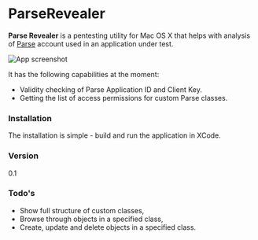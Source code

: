 # ParseRevealer

**Parse Revealer** is a pentesting utility for Mac OS X that helps with analysis of [Parse] account used in an application under test.

![App screenshot](http://habrastorage.org/files/cb5/e53/478/cb5e534788e145188a96cca09fdeecd1.png)

It has the following capabilities at the moment:
- Validity checking of Parse Application ID and Client Key.
- Getting the list of access permissions for custom Parse classes.

### Installation
The installation is simple - build and run the application in XCode.

### Version
0.1

### Todo's
- Show full structure of custom classes,
- Browse through objects in a specified class,
- Create, update and delete objects in a specified class.

[Parse]:http://parse.com
